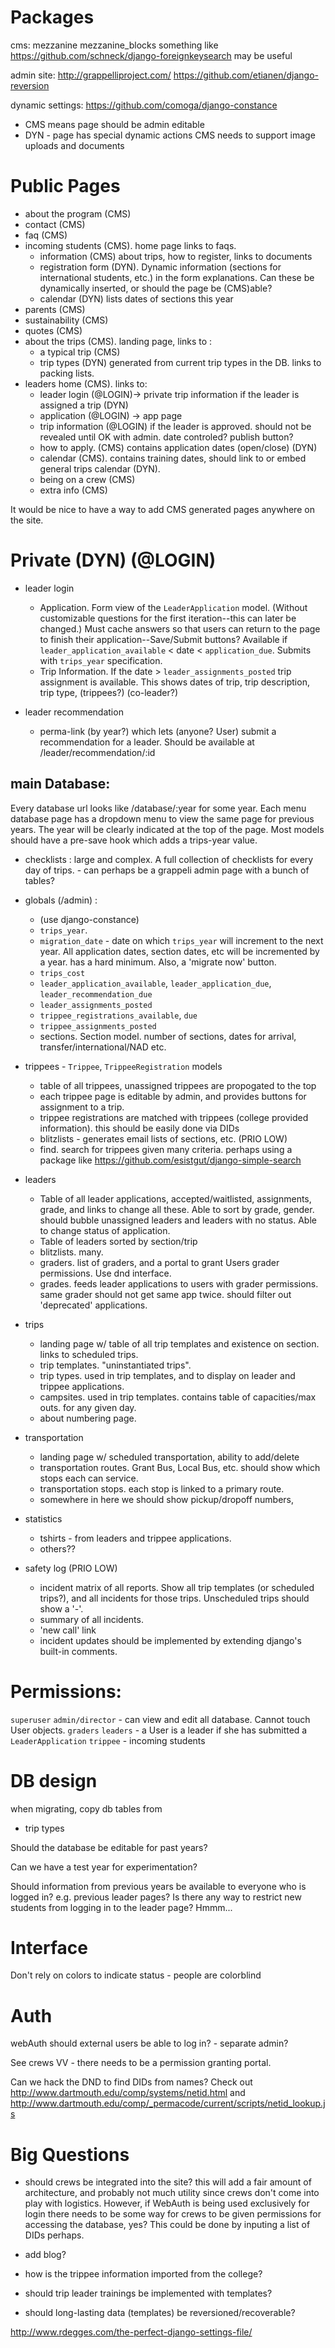 

Packages
========
cms:
mezzanine
mezzanine_blocks
something like https://github.com/schneck/django-foreignkeysearch may be useful

admin site:
http://grappelliproject.com/
https://github.com/etianen/django-reversion

dynamic settings: 
https://github.com/comoga/django-constance


* CMS means page should be admin editable
* DYN - page has special dynamic actions 
CMS needs to support image uploads and documents


Public Pages
===========

* about the program (CMS)
* contact (CMS) 
* faq (CMS)
* incoming students (CMS). home page links to faqs.
    - information (CMS) about trips, how to register, links to documents
    - registration form (DYN). Dynamic information (sections for international students, etc.) in the form explanations. Can these be dynamically inserted, or should the page be (CMS)able?
    - calendar (DYN) lists dates of sections this year 
* parents (CMS)
* sustainability (CMS)
* quotes (CMS)
* about the trips (CMS). landing page, links to :
    - a typical trip (CMS)
    - trip types (DYN) generated from current trip types in the DB. links to packing lists.
* leaders home (CMS). links to:
    - leader login (@LOGIN)-> private trip information if the leader is assigned a trip (DYN)
    - application (@LOGIN) -> app page
    - trip information (@LOGIN) if the leader is approved. should not be revealed until OK with admin. date controled? publish button?
    - how to apply. (CMS) contains application dates (open/close) (DYN)
    - calendar (CMS). contains training dates, should link to or embed general trips calendar (DYN).
    - being on a crew (CMS)
    - extra info (CMS)

It would be nice to have a way to add CMS generated pages anywhere on the site.

Private (DYN) (@LOGIN)
=======

* leader login 
    - Application. Form view of the `LeaderApplication` model. (Without customizable questions for the first iteration--this can later be changed.) Must cache answers so that users can return to the page to finish their application--Save/Submit buttons? Available if  `leader_application_available` < date < `application_due`. Submits with `trips_year` specification. 
    - Trip Information. If the date > `leader_assignments_posted` trip assignment is available. This shows dates of trip, trip description, trip type, (trippees?) (co-leader?)

* leader recommendation 
    - perma-link (by year?) which lets (anyone? User) submit a recommendation for a leader. Should be available at /leader/recommendation/:id

main Database:
-------------

Every database url looks like /database/:year for some year. Each menu database page has a dropdown menu to view the same page for previous years. The year will be clearly indicated at the top of the page. Most models should have a pre-save hook which adds a trips-year value.

* checklists : large and complex. A full collection of checklists for every day of trips.  - can perhaps be a grappeli admin page with a bunch of tables?

* globals (/admin) : 
    - (use django-constance)
    - `trips_year`. 
    - `migration_date` - date on which `trips_year` will increment to the next year. All application dates, section dates, etc will be incremented by a year. has a hard minimum. Also, a 'migrate now' button.
    - `trips_cost`
    - `leader_application_available`, `leader_application_due`, `leader_recommendation_due`
    - `leader_assignments_posted`
    - `trippee_registrations_available`, `due`
    - `trippee_assignments_posted`
    - sections. Section model. number of sections, dates for arrival, transfer/international/NAD etc.

* trippees - `Trippee`, `TrippeeRegistration` models
    - table of all trippees, unassigned trippees are propogated to the top
    - each trippee page is editable by admin, and provides buttons for assignment to a trip. 
    - trippee registrations are matched with trippees (college provided information). this should be easily done via DIDs
    - blitzlists - generates email lists of sections, etc. (PRIO LOW)
    - find. search for trippees given many criteria. perhaps using a package like https://github.com/esistgut/django-simple-search

* leaders
    - Table of all leader applications, accepted/waitlisted, assignments, grade, and links to change all these. Able to sort by grade, gender. should bubble unassigned leaders and leaders with no status. Able to change status of application.
    - Table of leaders sorted by section/trip
    - blitzlists. many.
    - graders. list of graders, and a portal to grant Users grader permissions. Use dnd interface.
    - grades. feeds leader applications to users with grader permissions. same grader should not get same app twice. should filter out 'deprecated' applications.

* trips
    - landing page w/ table of all trip templates and existence on section. links to scheduled trips.
    - trip templates. "uninstantiated trips".
    - trip types. used in trip templates, and to display on leader and trippee applications.
    - campsites. used in trip templates. contains table of capacities/max outs. for any given day.
    - about numbering page.

* transportation
    - landing page w/ scheduled transportation, ability to add/delete
    - transportation routes. Grant Bus, Local Bus, etc. should show which stops each can service.
    - transportation stops. each stop is linked to a primary route. 
    - somewhere in here we should show pickup/dropoff numbers, 

* statistics
    - tshirts - from leaders and trippee applications.
    - others??


* safety log  (PRIO LOW)
    - incident matrix of all reports. Show all trip templates (or scheduled trips?), and all incidents for those trips. Unscheduled trips should show a '-'.
    - summary of all incidents. 
    - 'new call' link 
    - incident updates should be implemented by extending django's built-in comments.


Permissions:
============
`superuser`
`admin/director` - can view and edit all database. Cannot touch User objects.
`graders`
`leaders` - a User is a leader if she has submitted a `LeaderApplication`
`trippee` - incoming students



DB design
=========

when migrating, copy db tables from
* trip types 

Should the database be editable for past years?

Can we have a test year for experimentation?

Should information from previous years be available to everyone who is logged in? e.g. previous leader pages? Is there any way to restrict new students from logging in to the leader page? Hmmm...

Interface
=========
Don't rely on colors to indicate status - people are colorblind

Auth
====
webAuth
should external users be able to log in? - separate admin?

See crews VV - there needs to be a permission granting portal.

Can we hack the DND to find DIDs from names? Check out http://www.dartmouth.edu/comp/systems/netid.html and http://www.dartmouth.edu/comp/_permacode/current/scripts/netid_lookup.js

Big Questions
=========
* should crews be integrated into the site? this will add a fair amount of architecture, and probably not much utility since crews don't come into play with logistics. However, if WebAuth is being used exclusively for login there needs to be some way for crews to be given permissions for accessing the database, yes? This could be done by inputing a list of DIDs perhaps.

* add blog?

* how is the trippee information imported from the college?

* should trip leader trainings be implemented with templates?

* should long-lasting data (templates) be reversioned/recoverable?


http://www.rdegges.com/the-perfect-django-settings-file/
